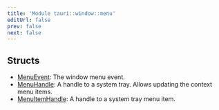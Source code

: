 ```yaml
---
title: 'Module tauri::window::menu'
editUrl: false
prev: false
next: false
---
```




## Structs


- [MenuEvent](/2/reference/rust/tauri/MenuEvent): The window menu event.
- [MenuHandle](/2/reference/rust/tauri/MenuHandle): A handle to a system tray. Allows updating the context menu items.
- [MenuItemHandle](/2/reference/rust/tauri/MenuItemHandle): A handle to a system tray menu item.